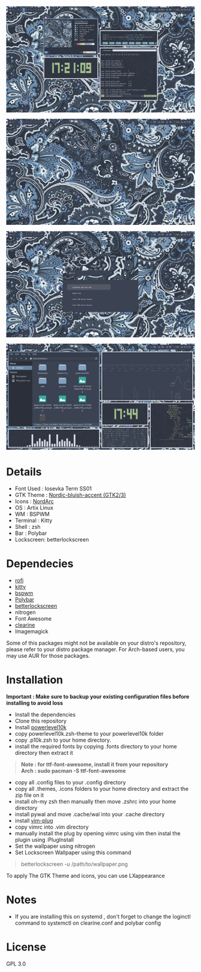 # 


![enter image description here](https://github.com/shikikan-neko08/dotfiles-nord/blob/batik/screenshots/2022-01-29-172110_1366x768_scrot.png)

![enter image description here](https://github.com/shikikan-neko08/dotfiles-nord/blob/batik/screenshots/2022-01-29-173059_1366x768_scrot.png)

![enter image description here](https://github.com/shikikan-neko08/dotfiles-nord/blob/batik/screenshots/2022-01-29-173108_1366x768_scrot.png) 

![enter image description here](https://github.com/shikikan-neko08/dotfiles-nord/blob/batik/screenshots/2022-01-29-174403_1366x768_scrot.png)




# Details
* Font Used : Iosevka Term SS01
* GTK Theme : [Nordic-bluish-accent (GTK2/3) ](https://github.com/EliverLara/Nordic/releasess) 
* Icons     : [NordArc](https://www.gnome-look.org/p/1427194/)
* OS        : Artix Linux
* WM        : BSPWM
* Terminal  : Kitty
* Shell     : zsh
* Bar       : Polybar
* Lockscreen: betterlockscreen

# Dependecies
 * [rofi](https://github.com/davatorium/rofi)
 * [kitty](https://github.com/kovidgoyal/kitty)
 * [bspwm](https://github.com/baskerville/bspwm) 
 * [Polybar](https://github.com/polybar/polybar)
 * [betterlockscreen](https://github.com/pavanjadhaw/betterlockscreen)   
 * nitrogen 
 * Font Awesome
 * [clearine](https://github.com/okitavera/clearine)
 * Imagemagick
 
  Some of this packages might not be available on your distro's repository, please refer to your distro package manager.
  For Arch-based users, you may use AUR for those packages.
  
# Installation

**Important : Make sure to backup your existing configuration files before installing to avoid loss**     

* Install the dependencies
* Clone this repository
* Install [powerlevel10k](https://github.com/romkatv/powerlevel10k)
* copy powerlevel10k.zsh-theme to your powerlevel10k folder
* copy .p10k.zsh to your home directory.
* install the required fonts by copying .fonts directory to your home directory then extract it         
> **Note : for ttf-font-awesome, install it from your repository**          
> **Arch : sudo pacman -S ttf-font-awesome**
* copy all .config files to your .config directory
* copy all .themes, .icons folders to your home directory and extract the zip file on it
* install oh-my zsh then manually then move .zshrc into your home directory
* install pywal and move .cache/wal into your .cache directory
* install [vim-plug](https://github.com/junegunn/vim-plug)
* copy vimrc into .vim directory
* manually install the plug by opening vimrc using vim then instal the plugin using :PlugInstall   
* Set the wallpaper using nitrogen  
* Set Lockscreen Wallpaper using this command      
> betterlockscreen -u /path/to/wallpaper.png

To apply The GTK Theme and icons, you can use LXappearance    

# Notes
* If you are installing this on systemd , don't forget to change the loginctl
 command to systemctl on clearine.conf and polybar config

# License

GPL 3.0
